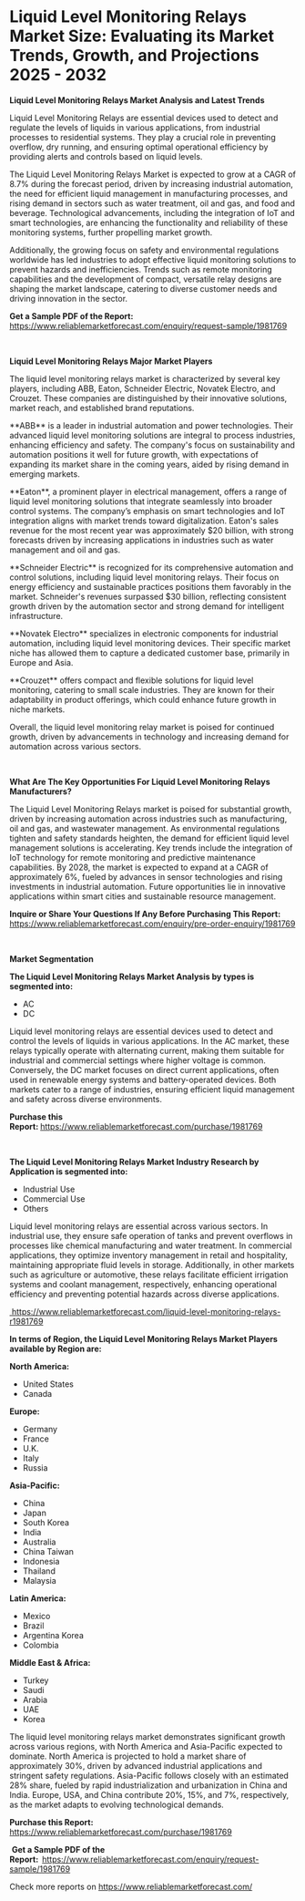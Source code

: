 <p><h1>Liquid Level Monitoring Relays Market Size: Evaluating its Market Trends, Growth, and Projections 2025 - 2032</h1></p><p><strong>Liquid Level Monitoring Relays Market Analysis and Latest Trends</strong></p>
<p><p>Liquid Level Monitoring Relays are essential devices used to detect and regulate the levels of liquids in various applications, from industrial processes to residential systems. They play a crucial role in preventing overflow, dry running, and ensuring optimal operational efficiency by providing alerts and controls based on liquid levels.</p><p>The Liquid Level Monitoring Relays Market is expected to grow at a CAGR of 8.7% during the forecast period, driven by increasing industrial automation, the need for efficient liquid management in manufacturing processes, and rising demand in sectors such as water treatment, oil and gas, and food and beverage. Technological advancements, including the integration of IoT and smart technologies, are enhancing the functionality and reliability of these monitoring systems, further propelling market growth. </p><p>Additionally, the growing focus on safety and environmental regulations worldwide has led industries to adopt effective liquid monitoring solutions to prevent hazards and inefficiencies. Trends such as remote monitoring capabilities and the development of compact, versatile relay designs are shaping the market landscape, catering to diverse customer needs and driving innovation in the sector.</p></p>
<p><strong>Get a Sample PDF of the Report:&nbsp;</strong> <a href="https://www.reliablemarketforecast.com/enquiry/request-sample/1981769?utm_campaign=2190&utm_medium=2&utm_source=Github&utm_content=ia&utm_term=14022025&utm_id=liquid-level-monitoring-relays">https://www.reliablemarketforecast.com/enquiry/request-sample/1981769</a></p>
<p>&nbsp;</p>
<p><strong>Liquid Level Monitoring Relays Major Market Players</strong></p>
<p><p>The liquid level monitoring relays market is characterized by several key players, including ABB, Eaton, Schneider Electric, Novatek Electro, and Crouzet. These companies are distinguished by their innovative solutions, market reach, and established brand reputations.</p><p>**ABB** is a leader in industrial automation and power technologies. Their advanced liquid level monitoring solutions are integral to process industries, enhancing efficiency and safety. The company's focus on sustainability and automation positions it well for future growth, with expectations of expanding its market share in the coming years, aided by rising demand in emerging markets.</p><p>**Eaton**, a prominent player in electrical management, offers a range of liquid level monitoring solutions that integrate seamlessly into broader control systems. The company’s emphasis on smart technologies and IoT integration aligns with market trends toward digitalization. Eaton's sales revenue for the most recent year was approximately $20 billion, with strong forecasts driven by increasing applications in industries such as water management and oil and gas.</p><p>**Schneider Electric** is recognized for its comprehensive automation and control solutions, including liquid level monitoring relays. Their focus on energy efficiency and sustainable practices positions them favorably in the market. Schneider's revenues surpassed $30 billion, reflecting consistent growth driven by the automation sector and strong demand for intelligent infrastructure.</p><p>**Novatek Electro** specializes in electronic components for industrial automation, including liquid level monitoring devices. Their specific market niche has allowed them to capture a dedicated customer base, primarily in Europe and Asia.</p><p>**Crouzet** offers compact and flexible solutions for liquid level monitoring, catering to small scale industries. They are known for their adaptability in product offerings, which could enhance future growth in niche markets.</p><p>Overall, the liquid level monitoring relay market is poised for continued growth, driven by advancements in technology and increasing demand for automation across various sectors.</p></p>
<p>&nbsp;</p>
<p><strong>What Are The Key Opportunities For Liquid Level Monitoring Relays Manufacturers?</strong></p>
<p><p>The Liquid Level Monitoring Relays market is poised for substantial growth, driven by increasing automation across industries such as manufacturing, oil and gas, and wastewater management. As environmental regulations tighten and safety standards heighten, the demand for efficient liquid level management solutions is accelerating. Key trends include the integration of IoT technology for remote monitoring and predictive maintenance capabilities. By 2028, the market is expected to expand at a CAGR of approximately 6%, fueled by advances in sensor technologies and rising investments in industrial automation. Future opportunities lie in innovative applications within smart cities and sustainable resource management.</p></p>
<p><strong>Inquire or Share Your Questions If Any Before Purchasing This Report:</strong> <a href="https://www.reliablemarketforecast.com/enquiry/pre-order-enquiry/1981769?utm_campaign=2190&utm_medium=2&utm_source=Github&utm_content=ia&utm_term=14022025&utm_id=liquid-level-monitoring-relays">https://www.reliablemarketforecast.com/enquiry/pre-order-enquiry/1981769</a></p>
<p>&nbsp;</p>
<p><strong>Market Segmentation</strong></p>
<p><strong>The Liquid Level Monitoring Relays Market Analysis by types is segmented into:</strong></p>
<p><ul><li>AC</li><li>DC</li></ul></p>
<p><p>Liquid level monitoring relays are essential devices used to detect and control the levels of liquids in various applications. In the AC market, these relays typically operate with alternating current, making them suitable for industrial and commercial settings where higher voltage is common. Conversely, the DC market focuses on direct current applications, often used in renewable energy systems and battery-operated devices. Both markets cater to a range of industries, ensuring efficient liquid management and safety across diverse environments.</p></p>
<p><strong>Purchase this Report:&nbsp;</strong><a href="https://www.reliablemarketforecast.com/purchase/1981769?utm_campaign=2190&utm_medium=2&utm_source=Github&utm_content=ia&utm_term=14022025&utm_id=liquid-level-monitoring-relays">https://www.reliablemarketforecast.com/purchase/1981769</a></p>
<p>&nbsp;</p>
<p><strong>The Liquid Level Monitoring Relays Market Industry Research by Application is segmented into:</strong></p>
<p><ul><li>Industrial Use</li><li>Commercial Use</li><li>Others</li></ul></p>
<p><p>Liquid level monitoring relays are essential across various sectors. In industrial use, they ensure safe operation of tanks and prevent overflows in processes like chemical manufacturing and water treatment. In commercial applications, they optimize inventory management in retail and hospitality, maintaining appropriate fluid levels in storage. Additionally, in other markets such as agriculture or automotive, these relays facilitate efficient irrigation systems and coolant management, respectively, enhancing operational efficiency and preventing potential hazards across diverse applications.</p></p>
<p><a href="https://www.reliablemarketforecast.com/liquid-level-monitoring-relays-r1981769?utm_campaign=2190&utm_medium=2&utm_source=Github&utm_content=ia&utm_term=14022025&utm_id=liquid-level-monitoring-relays">&nbsp;https://www.reliablemarketforecast.com/liquid-level-monitoring-relays-r1981769</a></p>
<p><strong>In terms of Region, the Liquid Level Monitoring Relays Market Players available by Region are:</strong></p>
<p>
    <p> <strong> North America: </strong>
        <ul>
            <li>United States</li>
            <li>Canada</li>
        </ul>
        </p> 
    <p> <strong> Europe: </strong>
        <ul>
            <li>Germany</li>
            <li>France</li>
            <li>U.K.</li>
            <li>Italy</li>
            <li>Russia</li>
        </ul>
        </p> 
    <p> <strong> Asia-Pacific: </strong>
        <ul>
            <li>China</li>
            <li>Japan</li>
            <li>South Korea</li>
            <li>India</li>
            <li>Australia</li>
            <li>China Taiwan</li>
            <li>Indonesia</li>
            <li>Thailand</li>
            <li>Malaysia</li>
        </ul>
        </p> 
    <p> <strong> Latin America: </strong>
        <ul>
            <li>Mexico</li>
            <li>Brazil</li>
            <li>Argentina Korea</li>
            <li>Colombia</li>
        </ul>
        </p> 
    <p> <strong> Middle East & Africa: </strong>
        <ul>
            <li>Turkey</li>
            <li>Saudi</li>
            <li>Arabia</li>
            <li>UAE</li>
            <li>Korea</li>
        </ul>
    </p>
    </p>
<p><p>The liquid level monitoring relays market demonstrates significant growth across various regions, with North America and Asia-Pacific expected to dominate. North America is projected to hold a market share of approximately 30%, driven by advanced industrial applications and stringent safety regulations. Asia-Pacific follows closely with an estimated 28% share, fueled by rapid industrialization and urbanization in China and India. Europe, USA, and China contribute 20%, 15%, and 7%, respectively, as the market adapts to evolving technological demands.</p></p>
<p><strong>Purchase this Report: </strong><a href="https://www.reliablemarketforecast.com/purchase/1981769?utm_campaign=2190&utm_medium=2&utm_source=Github&utm_content=ia&utm_term=14022025&utm_id=liquid-level-monitoring-relays">https://www.reliablemarketforecast.com/purchase/1981769</a></p>
<p>&nbsp;<strong>Get a Sample PDF of the Report:&nbsp;&nbsp;</strong><a href="https://www.reliablemarketforecast.com/enquiry/request-sample/1981769?utm_campaign=2190&utm_medium=2&utm_source=Github&utm_content=ia&utm_term=14022025&utm_id=liquid-level-monitoring-relays">https://www.reliablemarketforecast.com/enquiry/request-sample/1981769</a></p>
<p><strong></strong></p>
<p>Check more reports on <a href="https://www.reliablemarketforecast.com/?utm_campaign=2190&utm_medium=2&utm_source=Github&utm_content=ia&utm_term=14022025&utm_id=liquid-level-monitoring-relays">https://www.reliablemarketforecast.com/</a></p>